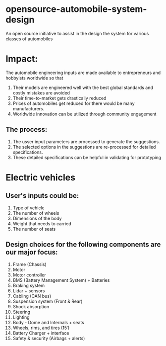 # opensource-automobile-system-design

An open source initiative to assist in the design the system for various classes of automobiles 

# Impact:
The automobile engineering inputs are made available to entrepreneurs and hobbyists worldwide so that 
1. Their models are engineered well with the best global standards and costly mistakes are avoided
2. Their time-to-market gets drastically reduced
3. Prices of automobiles get reduced for there would be many manufacturers.
4. Worldwide innovation can be utilized through community engagement

## The process:

1. The usser input parameters are processed to generate the suggestions. 
2. The selected options in the suggestions are re-processed for detailed specifications. 
3. These detailed specifications can be helpful in validating for prototyping

# Electric vehicles

## User's inputs could be: 

1. Type of vehicle
2. The number of wheels
3. Dimensions of the body
4. Weight that needs to carried
5. The number of seats

## Design choices for the following components are our major focus:

1.	Frame (Chassis)
2.	Motor
3.	Motor controller
4.	BMS (Battery Management System) + Batteries
5.	Braking system
6.	Lidar + sensors
7.	Cabling (CAN bus)
8.	Suspension system (Front & Rear)
9.	Shock absorption
10.	Steering
11.	Lighting
12.	Body - Dome and Internals + seats
13.	Wheels, rims, and tires (15′)
14.	Battery Charger + interface
15.	Safety & security (Airbags + alerts)
